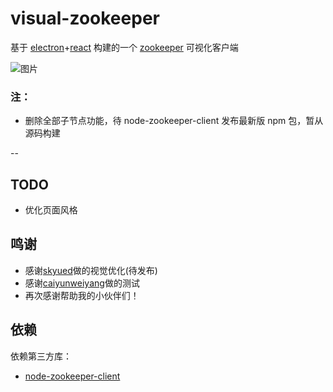 # visual-zookeeper

基于 [electron](https://electronjs.org)+[react](https://reactjs.org/) 构建的一个 [zookeeper](http://zookeeper.apache.org) 可视化客户端

![图片](https://raw.githubusercontent.com/ghostg00/visual-zookeeper/master/docs/images/visual-zookeeper.png)

### 注：

- 删除全部子节点功能，待 node-zookeeper-client 发布最新版 npm 包，暂从源码构建

--

## TODO
- 优化页面风格

## 鸣谢
- 感谢[skyued](https://github.com/skyued)做的视觉优化(待发布)
- 感谢[caiyunweiyang](https://github.com/caiyunweiyang)做的测试
- 再次感谢帮助我的小伙伴们！

## 依赖

依赖第三方库：

- [node-zookeeper-client](https://github.com/alexguan/node-zookeeper-client)
